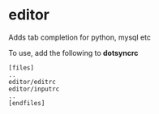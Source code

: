 editor
======

Adds tab completion for python, mysql etc

To use, add the following to **dotsyncrc**

    [files]
    ..
    editor/editrc
    editor/inputrc
    ..
    [endfiles]

